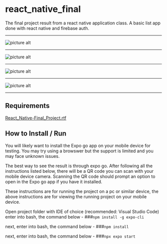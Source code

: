 # react_native_final

The final project result from a react native application class. A basic list app done with react native and firebase auth.

- - - -
![picture alt](login_screen.jpg "The Login Screen")
- - - -
![picture alt](home_features.jpg "The Home/Features Screen")
- - - -
![picture alt](list_screen.jpg "The List Screen")
- - - -
![picture alt](register_screen.png "The Register Screen")
- - - -

## Requirements

[React_Native-Final_Project.rtf](React_Native-Final_Project.rtf "React_Native-Final_Project.rtf")

## How to Install / Run
You will likely want to install the Expo go app on your mobile device for testing. You may try using a browswer but the support is limited and you may face unknown issues.

The best way to see the result is through expo go. After following all the instructions listed below, there will be a QR code you can scan with your mobile device camera.
Scanning the QR code should prompt an option to open in the Expo go app if you have it installed. 

These instructions are for running the project on a pc or similar device, the above instructions are for viewing the running project on your mobile device.

Open project folder with IDE of choice (recommended: Visual Studio Code)
enter into bash, the command below - 
###`npm install -g expo-cli`

next, enter into bash, the command below -
###`npm install`

next, enter into bash, the command below -
###`npx expo start`
